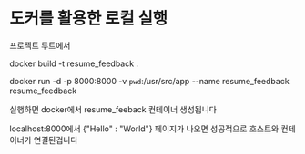 # 도커를 활용한 로컬 실행
프로젝트 루트에서


docker build -t resume_feedback .


docker run -d -p 8000:8000 -v `pwd`:/usr/src/app --name resume_feedback resume_feedback


실행하면 docker에서 resume_feeback 컨테이너 생성됩니다

localhost:8000에서 
{"Hello" : "World"} 페이지가 나오면 성공적으로 호스트와 컨테이너가 연결된겁니다
